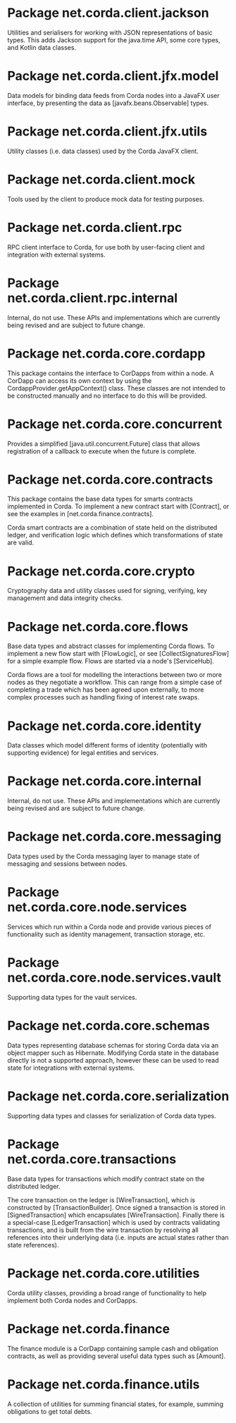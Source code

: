 # Package net.corda.client.jackson

Utilities and serialisers for working with JSON representations of basic types. This adds Jackson support for
the java.time API, some core types, and Kotlin data classes.

# Package net.corda.client.jfx.model

Data models for binding data feeds from Corda nodes into a JavaFX user interface, by presenting the data as [javafx.beans.Observable]
types.

# Package net.corda.client.jfx.utils

Utility classes (i.e. data classes) used by the Corda JavaFX client.

# Package net.corda.client.mock

Tools used by the client to produce mock data for testing purposes.

# Package net.corda.client.rpc

RPC client interface to Corda, for use both by user-facing client and integration with external systems.

# Package net.corda.client.rpc.internal

Internal, do not use. These APIs and implementations which are currently being revised and are subject to future change.

# Package net.corda.core.cordapp

This package contains the interface to CorDapps from within a node. A CorDapp can access its own context by using
the CordappProvider.getAppContext() class. These classes are not intended to be constructed manually and no interface
to do this will be provided. 

# Package net.corda.core.concurrent

Provides a simplified [java.util.concurrent.Future] class that allows registration of a callback to execute when the future
is complete.

# Package net.corda.core.contracts

This package contains the base data types for smarts contracts implemented in Corda. To implement a new contract start
with [Contract], or see the examples in [net.corda.finance.contracts].

Corda smart contracts are a combination of state held on the distributed ledger, and verification logic which defines
which transformations of state are valid.

# Package net.corda.core.crypto

Cryptography data and utility classes used for signing, verifying, key management and data integrity checks.

# Package net.corda.core.flows

Base data types and abstract classes for implementing Corda flows. To implement a new flow start with [FlowLogic], or
see [CollectSignaturesFlow] for a simple example flow. Flows are started via a node's [ServiceHub].

Corda flows are a tool for modelling the interactions between two or more nodes as they negotiate a workflow.
This can range from a simple case of completing a trade which has been agreed upon externally, to more complex
processes such as handling fixing of interest rate swaps.

# Package net.corda.core.identity

Data classes which model different forms of identity (potentially with supporting evidence) for legal entities and services.

# Package net.corda.core.internal

Internal, do not use. These APIs and implementations which are currently being revised and are subject to future change.

# Package net.corda.core.messaging

Data types used by the Corda messaging layer to manage state of messaging and sessions between nodes.

# Package net.corda.core.node.services

Services which run within a Corda node and provide various pieces of functionality such as identity management, transaction storage, etc.

# Package net.corda.core.node.services.vault

Supporting data types for the vault services.

# Package net.corda.core.schemas

Data types representing database schemas for storing Corda data via an object mapper such as Hibernate. Modifying Corda
state in the database directly is not a supported approach, however these can be used to read state for integrations with
external systems.

# Package net.corda.core.serialization

Supporting data types and classes for serialization of Corda data types.

# Package net.corda.core.transactions

Base data types for transactions which modify contract state on the distributed ledger.

The core transaction on the ledger is [WireTransaction], which is constructed by [TransactionBuilder]. Once signed a transaction is stored
in [SignedTransaction] which encapsulates [WireTransaction]. Finally there is a special-case [LedgerTransaction] which is used by contracts
validating transactions, and is built from the wire transaction by resolving all references into their underlying data (i.e. inputs are
actual states rather than state references).

# Package net.corda.core.utilities

Corda utility classes, providing a broad range of functionality to help implement both Corda nodes and CorDapps.

# Package net.corda.finance

The finance module is a CorDapp containing sample cash and obligation contracts, as well as providing several
useful data types such as [Amount].

# Package net.corda.finance.utils

A collection of utilities for summing financial states, for example, summing obligations to get total debts.

